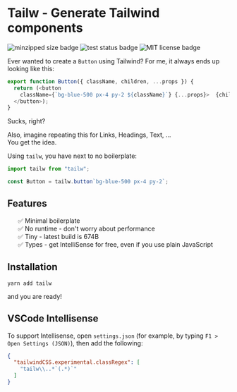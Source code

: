# Tailw - Generate Tailwind components

![minzipped size badge](https://badgen.net/bundlephobia/minzip/tailw)
![test status badge](https://badgen.net/github/checks/schwefelhexa/tailw/master/test)
![MIT license badge](https://badgen.net/npm/license/tailw?color=grey)

Ever wanted to create a `Button` using Tailwind?
For me, it always ends up looking like this:
```javascript
export function Button({ className, children, ...props }) {
  return (<button 
    className={`bg-blue-500 px-4 py-2 ${className}`} {...props}>  {children}
  </button>);
}
```

Sucks, right?

Also, imagine repeating this for Links, Headings, Text, ... <br/>
You get the idea.

Using `tailw`, you have next to no boilerplate:
```javascript
import tailw from "tailw";

const Button = tailw.button`bg-blue-500 px-4 py-2`;
```

## Features
<ul style="list-style-type: none; padding-left: 1.5rem;">
  <li>✅ Minimal boilerplate</li>
  <li>✅ No runtime - don't worry about performance</li>
  <li>✅ Tiny - latest build is 674B</li>
  <li>✅ Types - get IntelliSense for free, even if you use plain JavaScript</li>
</ul>

## Installation
```
yarn add tailw
```
and you are ready!

## VSCode Intellisense
To support Intellisense, open `settings.json` (for example, by typing `F1 > Open Settings (JSON)`), then add the following:
```json
{
  "tailwindCSS.experimental.classRegex": [
    "tailw\\..*`(.*)`"
  ]
}
```
